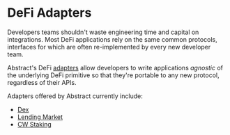 # DeFi Adapters

Developers teams shouldn't waste engineering time and capital on integrations. Most DeFi applications rely on the same common protocols, interfaces for which are often re-implemented by every new developer team.

Abstract's DeFi [adapters](../3_framework/6_module_types.md#adapters) allow developers to write applications _agnostic_ of the underlying DeFi primitive so that they're portable to any new protocol, regardless of their APIs.

Adapters offered by Abstract currently include:

- [Dex](./dex.md)
- [Lending Market](./lending-market.md)
- [CW Staking](./cw-staking.md)
